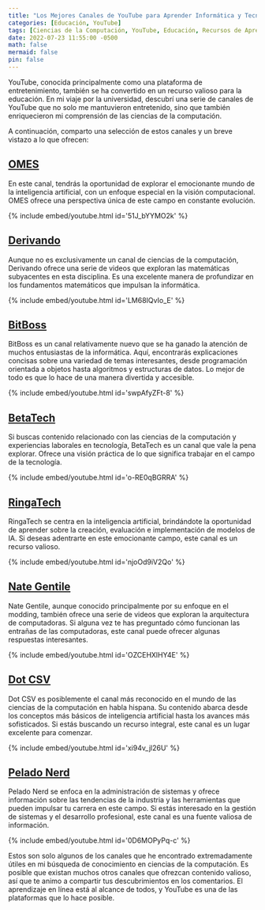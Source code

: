 ```yaml
---
title: "Los Mejores Canales de YouTube para Aprender Informática y Tecnología"
categories: [Educación, YouTube]
tags: [Ciencias de la Computación, YouTube, Educación, Recursos de Aprendizaje]
date: 2022-07-23 11:55:00 -0500
math: false
mermaid: false
pin: false
---
```

YouTube, conocida principalmente como una plataforma de entretenimiento, también se ha convertido en un recurso valioso para la educación. En mi viaje por la universidad, descubrí una serie de canales de YouTube que no solo me mantuvieron entretenido, sino que también enriquecieron mi comprensión de las ciencias de la computación.

A continuación, comparto una selección de estos canales y un breve vistazo a lo que ofrecen:

## [OMES](https://www.youtube.com/@OMES-va)

En este canal, tendrás la oportunidad de explorar el emocionante mundo de la inteligencia artificial, con un enfoque especial en la visión computacional. OMES ofrece una perspectiva única de este campo en constante evolución.

{% include embed/youtube.html id='51J_bYYMO2k' %}

## [Derivando](https://www.youtube.com/@Derivando)

Aunque no es exclusivamente un canal de ciencias de la computación, Derivando ofrece una serie de videos que exploran las matemáticas subyacentes en esta disciplina. Es una excelente manera de profundizar en los fundamentos matemáticos que impulsan la informática.

{% include embed/youtube.html id='LM68IQvIo_E' %}

## [BitBoss](https://www.youtube.com/@BitBoss)

BitBoss es un canal relativamente nuevo que se ha ganado la atención de muchos entusiastas de la informática. Aquí, encontrarás explicaciones concisas sobre una variedad de temas interesantes, desde programación orientada a objetos hasta algoritmos y estructuras de datos. Lo mejor de todo es que lo hace de una manera divertida y accesible.

{% include embed/youtube.html id='swpAfyZFt-8' %}

## [BetaTech](https://www.youtube.com/@BettaTech)

Si buscas contenido relacionado con las ciencias de la computación y experiencias laborales en tecnología, BetaTech es un canal que vale la pena explorar. Ofrece una visión práctica de lo que significa trabajar en el campo de la tecnología.

{% include embed/youtube.html id='o-RE0qBGRRA' %}

## [RingaTech](https://www.youtube.com/@RingaTech)

RingaTech se centra en la inteligencia artificial, brindándote la oportunidad de aprender sobre la creación, evaluación e implementación de modelos de IA. Si deseas adentrarte en este emocionante campo, este canal es un recurso valioso.

{% include embed/youtube.html id='njoOd9iV2Qo' %}

## [Nate Gentile](https://www.youtube.com/@NateGentile7)

Nate Gentile, aunque conocido principalmente por su enfoque en el modding, también ofrece una serie de videos que exploran la arquitectura de computadoras. Si alguna vez te has preguntado cómo funcionan las entrañas de las computadoras, este canal puede ofrecer algunas respuestas interesantes.

{% include embed/youtube.html id='OZCEHXlHY4E' %}

## [Dot CSV](https://www.youtube.com/@DotCSV)

Dot CSV es posiblemente el canal más reconocido en el mundo de las ciencias de la computación en habla hispana. Su contenido abarca desde los conceptos más básicos de inteligencia artificial hasta los avances más sofisticados. Si estás buscando un recurso integral, este canal es un lugar excelente para comenzar.

{% include embed/youtube.html id='xi94v_jl26U' %}

## [Pelado Nerd](https://www.youtube.com/@PeladoNerd)

Pelado Nerd se enfoca en la administración de sistemas y ofrece información sobre las tendencias de la industria y las herramientas que pueden impulsar tu carrera en este campo. Si estás interesado en la gestión de sistemas y el desarrollo profesional, este canal es una fuente valiosa de información.

{% include embed/youtube.html id='0D6MOPyPq-c' %}

Estos son solo algunos de los canales que he encontrado extremadamente útiles en mi búsqueda de conocimiento en ciencias de la computación. Es posible que existan muchos otros canales que ofrezcan contenido valioso, así que te animo a compartir tus descubrimientos en los comentarios. El aprendizaje en línea está al alcance de todos, y YouTube es una de las plataformas que lo hace posible.
